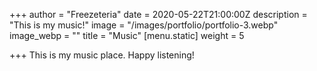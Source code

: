 +++
author = "Freezeteria"
date = 2020-05-22T21:00:00Z
description = "This is my music!"
image = "/images/portfolio/portfolio-3.webp"
image_webp = ""
title = "Music"
[menu.static]
weight = 5

+++
This is my music place. Happy listening!